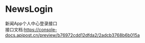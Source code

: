 # NewsLogin
新闻App个人中心登录接口
<br>
接口文档:https://console-docs.apipost.cn/preview/b76972cdd12dfda2/2adcb3768b6b015a
